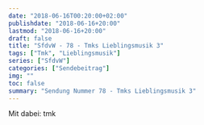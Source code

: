 ```yaml
---
date: "2018-06-16T00:20:00+02:00"
publishdate: "2018-06-16+20:00"
lastmod: "2018-06-16+20:00"
draft: false
title: "SfdvW - 78 - Tmks Lieblingsmusik 3"
tags: ["Tmk", "Lieblingsmusik"]
series: ["SfdvW"]
categories: ["Sendebeitrag"]
img: ""
toc: false
summary: "Sendung Nummer 78 - Tmks Lieblingsmusik 3"
---
```

Mit dabei: tmk


<div id="example"></div>
<script src="https://cdn.podlove.org/web-player/embed.js"></script>

<script>
  podlovePlayer('#example', '/blog/sfdvw78.json');
</script>
